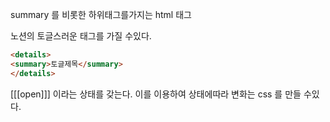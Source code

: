 
summary 를 비롯한 하위태그를가지는 html 태그

노션의 토글스러운 태그를 가질 수있다.

```html
<details>
<summary>토글제목</summary>
</details>
```

[[[open]]] 이라는 상태를 갖는다.
이를 이용하여 상태에따라 변화는 css 를 만들 수있다.

